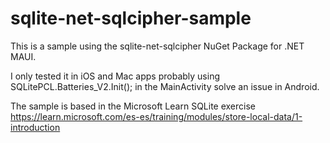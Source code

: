 # sqlite-net-sqlcipher-sample

This is a sample using the sqlite-net-sqlcipher NuGet Package for .NET MAUI. 

I only tested it in iOS and Mac apps probably using SQLitePCL.Batteries_V2.Init(); in the MainActivity solve an issue in Android. 

The sample is based in the Microsoft Learn SQLite exercise
https://learn.microsoft.com/es-es/training/modules/store-local-data/1-introduction
